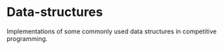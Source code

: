 # Data-structures

Implementations of some commonly used data structures in competitive programming.

